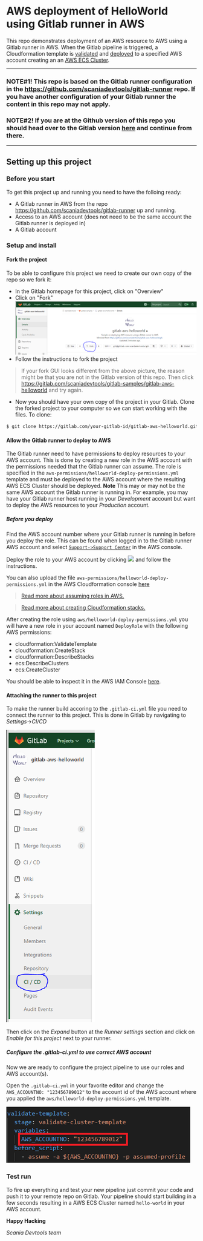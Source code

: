 AWS deployment of HelloWorld using Gitlab runner in AWS
=======================================================


This repo demonstrates deployment of an AWS resource to AWS using a Gitlab runner in AWS. When the Gitlab pipeline is triggered, a Cloudformation template is <a href="https://docs.aws.amazon.com/AWSCloudFormation/latest/UserGuide/using-cfn-validate-template.html" target="_blank">validated</a> and <a href="https://docs.aws.amazon.com/AWSCloudFormation/latest/UserGuide/using-cfn-cli-creating-stack.html" target="_blank">deployed</a> to a specified AWS account creating an an <a href="https://docs.aws.amazon.com/AmazonECS/latest/developerguide/ECS_clusters.html" target="_blank">AWS ECS Cluster</a>.
___

### __NOTE#1!__ This repo is based on the Gitlab runner configuration in the <a href="https://github.com/scaniadevtools/gitlab-runner" target="_blank">https://github.com/scaniadevtools/gitlab-runner</a> repo. If you have another configuration of your Gitlab runner the content in this repo may not apply.

### __NOTE#2!__ If you are at the Github version of this repo you should head over to the Gitlab version <a href="https://gitlab.com/scaniadevtools/gitlab-samples/gitlab-aws-helloworld">here</a> and continue from there.
___

## Setting up this project
### Before you start
To get this project up and running you need to have the folloing ready:
* A Gitlab runner in AWS from the repo <a href="https://github.com/scaniadevtools/gitlab-runner" target="_blank">https://github.com/scaniadevtools/gitlab-runner</a> up and running.
* Access to an AWS account (does not need to be the same account the Gitlab runner is deployed in)
* A Gitlab account

### Setup and install

#### Fork the project
To be able to configure this project we need to create our own copy of the repo so we fork it:
* In the Gitlab homepage for this project, click on  "Overview"
* Click on "Fork"
![](images/install-fork.PNG)
* Follow the instructions to fork the project
> If your fork GUI looks different from the above picture, the reason might be that you are not in the Gitlab version of this repo. Then click <a href="https://gitlab.com/scaniadevtools/gitlab-samples/gitlab-aws-helloworld" target="_blank">https://gitlab.com/scaniadevtools/gitlab-samples/gitlab-aws-helloworld</a> and try again. 

* Now you should have your own copy of the project in your Gitlab. Clone the forked project to your computer so we can start working with the files. To clone:
```bash
$ git clone https://gitlab.com/your-gitlab-id/gitlab-aws-helloworld.git 
```

#### Allow the Gitlab runner to deploy to AWS
The Gitlab runner need to have permissions to deploy resources to your AWS account. This is done by creating a new role in the AWS account with the permissions needed that the Gitlab runner can assume. The role is specified in the `aws-permissions/helloworld-deploy-permissions.yml` template and must be deployed to the AWS account where the resulting AWS ECS Cluster should be deployed. __Note__ This may or may not be  the same AWS account the Gitlab runner is running in. For example, you may have your Gitlab runner host running in your *Development* account but want to deploy the AWS resources to your *Production* account. 

##### Before you deploy 
Find the AWS account number where your Gitlab runner is running in before you deploy the role. This can be found when logged in to the Gitlab runner AWS account and select <a href="https://console.aws.amazon.com/support/home" target="_blank">`Support->Support Center`</a> in the AWS console.

Deploy the role to your AWS account by clicking <a href="https://console.aws.amazon.com/cloudformation/home#/stacks/new?stackName=helloworld-deploy-permissions&amp;templateURL=https://s3-eu-west-1.amazonaws.com/scaniadevtools-aws-templates/helloworld-deploy-permissions.yml" target="_blank"><img src="https://cdn.rawgit.com/buildkite/cloudformation-launch-stack-button-svg/master/launch-stack.svg"></a> and follow the instructions.

You can also upload the file `aws-permissions/helloworld-deploy-permissions.yml` in the AWS Cloudformation console <a href="https://eu-west-1.console.aws.amazon.com/cloudformation/home#/stacks/new" target="_blank">here</a>

> <a href="https://docs.aws.amazon.com/STS/latest/APIReference/API_AssumeRole.html" target="_blank">Read more about assuming roles in AWS.</a>

> <a href="https://docs.aws.amazon.com/AWSCloudFormation/latest/UserGuide/cfn-console-create-stack.html" target="_blank">Read more about creating Cloudformation stacks.</a>


After creating the role using `aws/helloworld-deploy-permissions.yml` you will have a new role in your account named ``DeployRole`` with the following AWS permissions:

* cloudformation:ValidateTemplate
* cloudformation:CreateStack
* cloudformation:DescribeStacks
* ecs:DescribeClusters
* ecs:CreateCluster

You should be able to inspect it in the AWS IAM Console <a href="https://console.aws.amazon.com/iam/home?#/roles/DeployRole" target="_blank">here</a>.

#### Attaching the runner to this project
To make the runner build accoring to the `.gitlab-ci.yml` file you need to connect the runner to this project. This is done in Gitlab by navigating to *Settings*->*CI/CD*

![](images/runner-settings.PNG)

Then click on the *Expand* button at the *Runner settings* section and click on *Enable for this project* next to your runner.

##### Configure the .gitlab-ci.yml to use correct AWS account
Now we are ready to configure the project pipeline to use our roles and AWS account(s).

Open the ``.gitlab-ci.yml`` in your favorite editor and change the ``AWS_ACCOUNTNO: "123456789012"`` to the account id of the AWS account where you applied the `aws/helloworld-deploy-permissions.yml` template.

![](images/configure-gitlab-ci.PNG)


### Test run
To fire up everything and test your new pipeline just commit your code and push it to your remote repo on Gitlab. Your pipeline should start building in a few seconds resulting in a AWS ECS Cluster named ``hello-world`` in your  AWS account. 

__Happy Hacking__

*Scania Devtools team*










